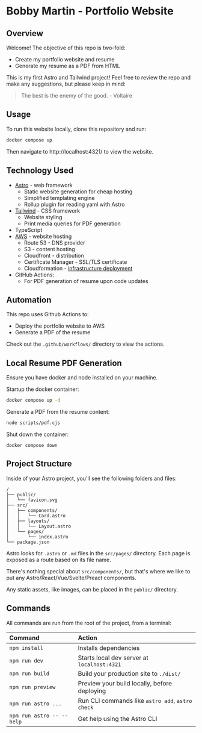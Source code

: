 # Bobby Martin - Portfolio Website

## Overview
Welcome! The objective of this repo is two-fold:
- Create my portfolio website and resume
- Generate my resume as a PDF from HTML

This is my first Astro and Tailwind project! Feel free to review the repo and make any suggestions, but please keep in mind:
> The best is the enemy of the good. - Voltaire

## Usage
To run this website locally, clone this repository and run:
```bash
docker compose up
```
Then navigate to http://localhost:4321/ to view the website.

## Technology Used
- [Astro](https://github.com/withastro/astro) - web framework
    - Static website generation for cheap hosting
    - Simplified templating engine
    - Rollup plugin for reading yaml with Astro
- [Tailwind](https://github.com/tailwindlabs/tailwindcss) - CSS framework
    - Website styling 
    - Print media queries for PDF generation
- TypeScript
- [AWS](https://aws.amazon.com) - website hosting
    - Route 53 - DNS provider
    - S3 - content hosting
    - Cloudfront - distribution
    - Certificate Manager - SSL/TLS certificate
    - Cloudformation - [infrastructure deployment](https://github.com/aws-samples/amazon-cloudfront-secure-static-site)
- GitHub Actions:
    - For PDF generation of resume upon code updates

## Automation
This repo uses Github Actions to:
- Deploy the portfolio website to AWS
- Generate a PDF of the resume

Check out the `.github/workflows/` directory to view the actions.

## Local Resume PDF Generation
Ensure you have docker and node installed on your machine.

Startup the docker container:
```bash
docker compose up -d
```
Generate a PDF from the resume content:
```bash
node scripts/pdf.cjs
```
Shut down the container:
```
docker compose down
```
## Project Structure
Inside of your Astro project, you'll see the following folders and files:

```text
/
├── public/
│   └── favicon.svg
├── src/
│   ├── components/
│   │   └── Card.astro
│   ├── layouts/
│   │   └── Layout.astro
│   └── pages/
│       └── index.astro
└── package.json
```

Astro looks for `.astro` or `.md` files in the `src/pages/` directory. Each page is exposed as a route based on its file name.

There's nothing special about `src/components/`, but that's where we like to put any Astro/React/Vue/Svelte/Preact components.

Any static assets, like images, can be placed in the `public/` directory.

## Commands

All commands are run from the root of the project, from a terminal:

| Command                   | Action                                           |
| :------------------------ | :----------------------------------------------- |
| `npm install`             | Installs dependencies                            |
| `npm run dev`             | Starts local dev server at `localhost:4321`      |
| `npm run build`           | Build your production site to `./dist/`          |
| `npm run preview`         | Preview your build locally, before deploying     |
| `npm run astro ...`       | Run CLI commands like `astro add`, `astro check` |
| `npm run astro -- --help` | Get help using the Astro CLI                     |
